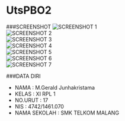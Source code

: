 # UtsPBO2

###SCREENSHOT
![SCREENSHOT 1](https://s30.postimg.org/dgpaisls1/image.jpg)<br>
![SCREENSHOT 2](https://s28.postimg.org/iv4nlhwvx/image.jpg)<br>
![SCREENSHOT 3](https://s28.postimg.org/vcmahzv6l/image.jpg)<br>
![SCREENSHOT 4](https://s29.postimg.org/lcdf4gzyf/image.jpg)<br>
![SCREENSHOT 5](https://s7.postimg.org/9xjqvatgr/image.jpg)<br>
![SCREENSHOT 6](https://s22.postimg.org/6m005hawx/image.jpg)<br>
![SCREENSHOT 7](https://s30.postimg.org/3wrqjl0kh/image.jpg)<br>

###DATA DIRI
- NAMA : M.Gerald Junhakristama
- KELAS : XI RPL 1
- NO.URUT : 17
- NIS : 4742/1461.070
- NAMA SEKOLAH : SMK TELKOM MALANG
